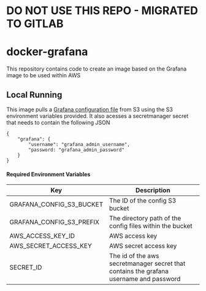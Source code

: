 # DO NOT USE THIS REPO - MIGRATED TO GITLAB

# docker-grafana
This repository contains code to create an image based on the Grafana image to be used within AWS

## Local Running

This image pulls a [Grafana configuration file](https://grafana.com/docs/grafana/latest/administration/configuration/) from S3 using the S3 environment variables provided.
It also acesses a secretmanager secret that needs to contain the following JSON
```
{
    "grafana": {
        "username": "grafana_admin_username",
        "password: "grafana_admin_password"
    }
}
```

#### Required Environment Variables

|             Key            |                                Description               |
|----------------------------|----------------------------------------------------------|
| GRAFANA_CONFIG_S3_BUCKET   | The ID of the config S3 bucket                           |
| GRAFANA_CONFIG_S3_PREFIX   | The directory path of the config files within the bucket |
| AWS_ACCESS_KEY_ID          | AWS access key                           |
| AWS_SECRET_ACCESS_KEY      | AWS secret access key |
| SECRET_ID                  | The id of the aws secretmanager secret that contains the grafana username and password


